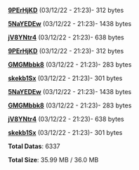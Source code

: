 [**9PErHjKD**](/data/9PErHjKD.txt) (03/12/22 - 21:23)- 312 bytes

[**5NaYEDEw**](/data/5NaYEDEw.txt) (03/12/22 - 21:23)- 1438 bytes

[**jV8YNtr4**](/data/jV8YNtr4.txt) (03/12/22 - 21:23)- 638 bytes

[**9PErHjKD**](/data/9PErHjKD.txt) (03/12/22 - 21:23)- 312 bytes

[**GMGMbbk8**](/data/GMGMbbk8.txt) (03/12/22 - 21:23)- 283 bytes

[**skekb1Sx**](/data/skekb1Sx.txt) (03/12/22 - 21:23)- 301 bytes

[**5NaYEDEw**](/data/5NaYEDEw.txt) (03/12/22 - 21:23)- 1438 bytes

[**GMGMbbk8**](/data/GMGMbbk8.txt) (03/12/22 - 21:23)- 283 bytes

[**jV8YNtr4**](/data/jV8YNtr4.txt) (03/12/22 - 21:23)- 638 bytes

[**skekb1Sx**](/data/skekb1Sx.txt) (03/12/22 - 21:23)- 301 bytes

**Total Datas**: 6337

**Total Size**: 35.99 MB / 36.0 MB